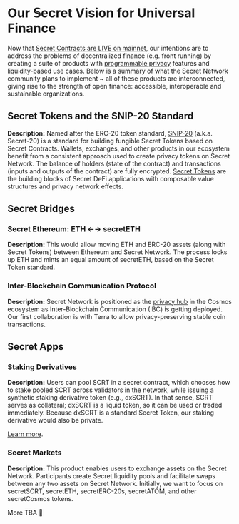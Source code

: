 # Our 𝕊ecret Vision for Universal Finance

Now that [Secret Contracts are LIVE on mainnet](https://blog.scrt.network/upgrade-complete-secret-contracts-live-mainnet), our intentions are to address the problems of decentralized finance (e.g. front running) by creating a suite of products with [programmable privacy](https://blog.scrt.network/programmable-privacy) features and liquidity-based use cases. Below is a summary of what the Secret Network community plans to implement ~ all of these products are interconnected, giving rise to the strength of open finance: accessible, interoperable and sustainable organizations.

## Secret Tokens and the SNIP-20 Standard
**Description:** Named after the ERC-20 token standard, [SNIP-20](https://github.com/SecretFoundation/SNIP/blob/master/SNIP-20.md) (a.k.a. Secret-20) is a standard for building fungible Secret Tokens based on Secret Contracts. Wallets, exchanges, and other products in our ecosystem benefit from a consistent approach used to create privacy tokens on Secret Network. The balance of holders (state of the contract) and transactions (inputs and outputs of the contract) are fully encrypted. [Secret Tokens](https://blog.scrt.network/secret-tokens-programmable-privacy-for-defi) are the building blocks of Secret DeFi applications with composable value structures and privacy network effects.

## Secret Bridges

### Secret Ethereum: ETH ←→ secretETH
**Description:** This would allow moving ETH and ERC-20 assets (along with Secret Tokens) between Ethereum and Secret Network. The process locks up ETH and mints an equal amount of secretETH, based on the Secret Token standard.

### Inter-Blockchain Communication Protocol
**Description:** Secret Network is positioned as the [privacy hub](https://blog.scrt.network/secret-hub) in the Cosmos ecosystem as Inter-Blockchain Communication (IBC) is getting deployed. Our first collaboration is with Terra to allow privacy-preserving stable coin transactions.

## Secret Apps

### Staking Derivatives
**Description:** Users can pool SCRT in a secret contract, which chooses how to stake pooled SCRT across validators in the network, while issuing a synthetic staking derivative token (e.g., dxSCRT). In that sense, SCRT serves as collateral; dxSCRT is a liquid token, so it can be used or traded immediately. Because dxSCRT is a standard Secret Token, our staking derivative would also be private.

[Learn more](https://blog.scrt.network/secret-staking-derivatives).

### Secret Markets
**Description:** This product enables users to exchange assets on the Secret Network. Participants create Secret liquidity pools and facilitate swaps between any two assets on Secret Network. Initially, we want to focus on secretSCRT, secretETH, secretERC-20s, secretATOM, and other secretCosmos tokens.

More TBA 🤫
